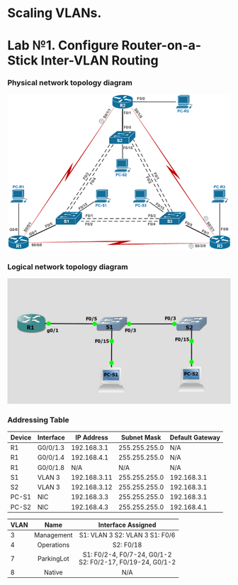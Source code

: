 
# Scaling VLANs.
# Lab №1. Configure Router-on-a-Stick Inter-VLAN Routing 

### Physical network topology diagram

![](physical_network_topology.jpeg)

### Logical network topology diagram

![](logical_network_topology.jpg)


### Addressing Table
| Device | Interface | IP Address   | Subnet Mask   | Default Gateway |
| ------ | --------- | ------------ | ------------- | --------------- |
| R1     | G0/0/1.3  | 192.168.3.1  | 255.255.255.0 | N/A             |
| R1     | G0/0/1.4  | 192.168.4.1  | 255.255.255.0 | N/A             |
| R1     | G0/0/1.8  | N/A          | N/A           | N/A             |
| S1     | VLAN 3    | 192.168.3.11 | 255.255.255.0 | 192.168.3.1     |
| S2     | VLAN 3    | 192.168.3.12 | 255.255.255.0 | 192.168.3.1     |
| PC-S1   | NIC       | 192.168.3.3  | 255.255.255.0 | 192.168.3.1     |
| PC-S2   | NIC       | 192.168.4.3  | 255.255.255.0 | 192.168.4.1     |


| VLAN |    Name    |                      Interface Assigned                      |
| ---- | :--------: | :----------------------------------------------------------: |
| 3    | Management |               S1: VLAN 3  S2: VLAN 3  S1: F0/6               |
| 4    | Operations |                          S2: F0/18                           |
| 7    | ParkingLot | S1: F0/2-4, F0/7-24, G0/1-2<br/>S2: F0/2-17, F0/19-24, G0/1-2 |
| 8    |   Native   |                             N/A                              |
